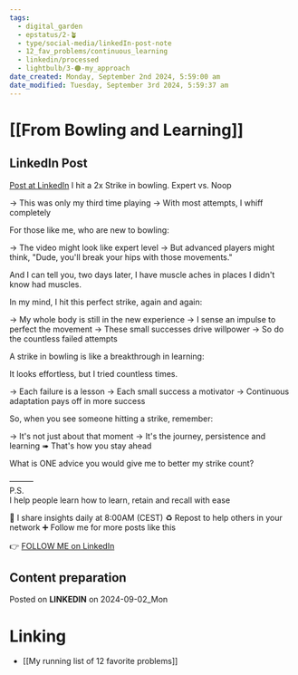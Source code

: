 ```yaml
---
tags:
  - digital_garden
  - epstatus/2-🪴
  - type/social-media/linkedIn-post-note
  - 12_fav_problems/continuous_learning
  - linkedin/processed
  - lightbulb/3-🟠-my_approach
date_created: Monday, September 2nd 2024, 5:59:00 am
date_modified: Tuesday, September 3rd 2024, 5:59:37 am
---
```

# [[From Bowling and Learning]]
## LinkedIn Post
[Post at LinkedIn](https://www.linkedin.com/posts/sebastiankamilli_i-hit-a-2x-strike-in-bowling-expert-vs-activity-7236251681678594048-2W-9?utm_source=share&utm_medium=member_desktop)
I hit a 2x Strike in bowling. Expert vs. Noop 

→ This was only my third time playing
→ With most attempts, I whiff completely

For those like me, who are new to bowling:

→ The video might look like expert level 
→ But advanced players might think,  "Dude, you'll break your hips with those movements." 

And I can tell you, two days later, I have muscle aches in places I didn't know had muscles. 

In my mind, I hit this perfect strike, again and again:

→ My whole body is still in the new experience
→ I sense an impulse to perfect the movement
→ These small successes drive willpower 
→ So do the countless failed attempts

A strike in bowling is like a breakthrough in learning:

It looks effortless, but I tried countless times.

→ Each failure is a lesson
→ Each small success a motivator 
→ Continuous adaptation pays off in more success

So, when you see someone hitting a strike, remember:

→ It's not just about that moment 
→ It's the journey, persistence and learning
➠ That's how you stay ahead

What is ONE advice you would give me to better my strike count?

———  
P.S.  
I help people learn how to learn, retain and recall with ease

🔔 I share insights daily at 8:00AM (CEST)
♻ Repost to help others in your network
➕ Follow me for more posts like this

👉 [FOLLOW ME on LinkedIn](https://www.linkedin.com/comm/mynetwork/discovery-see-all?usecase=PEOPLE_FOLLOWS&followMember=sebastiankamilli)

## Content preparation

Posted on **LINKEDIN** on 2024-09-02_Mon
# Linking
+ [[My running list of 12 favorite problems]]